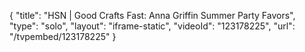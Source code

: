 {
    "title": "HSN | Good Crafts Fast: Anna Griffin Summer Party Favors",
    "type": "solo",
    "layout": "iframe-static",
    "videoId": "123178225",
    "url": "\/tvpembed\/123178225"
}